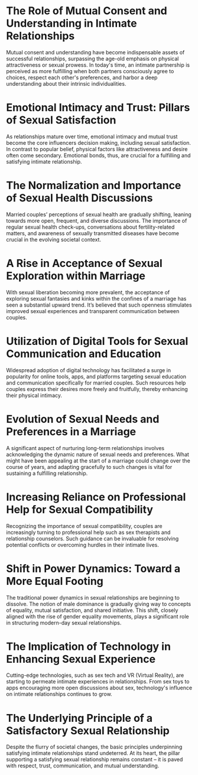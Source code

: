 # The Role of Mutual Consent and Understanding in Intimate Relationships
Mutual consent and understanding have become indispensable assets of successful relationships, surpassing the age-old emphasis on physical attractiveness or sexual prowess. In today's time, an intimate partnership is perceived as more fulfilling when both partners consciously agree to choices, respect each other's preferences, and harbor a deep understanding about their intrinsic individualities.

# Emotional Intimacy and Trust: Pillars of Sexual Satisfaction
As relationships mature over time, emotional intimacy and mutual trust become the core influencers decision making, including sexual satisfaction. In contrast to popular belief, physical factors like attractiveness and desire often come secondary. Emotional bonds, thus, are crucial for a fulfilling and satisfying intimate relationship.

# The Normalization and Importance of Sexual Health Discussions
Married couples’ perceptions of sexual health are gradually shifting, leaning towards more open, frequent, and diverse discussions. The importance of regular sexual health check-ups, conversations about fertility-related matters, and awareness of sexually transmitted diseases have become crucial in the evolving societal context.

# A Rise in Acceptance of Sexual Exploration within Marriage
With sexual liberation becoming more prevalent, the acceptance of exploring sexual fantasies and kinks within the confines of a marriage has seen a substantial upward trend. It’s believed that such openness stimulates improved sexual experiences and transparent communication between couples.

# Utilization of Digital Tools for Sexual Communication and Education
Widespread adoption of digital technology has facilitated a surge in popularity for online tools, apps, and platforms targeting sexual education and communication specifically for married couples. Such resources help couples express their desires more freely and fruitfully, thereby enhancing their physical intimacy.

# Evolution of Sexual Needs and Preferences in a Marriage
A significant aspect of nurturing long-term relationships involves acknowledging the dynamic nature of sexual needs and preferences. What might have been appealing at the start of a marriage could change over the course of years, and adapting gracefully to such changes is vital for sustaining a fulfilling relationship.

# Increasing Reliance on Professional Help for Sexual Compatibility
Recognizing the importance of sexual compatibility, couples are increasingly turning to professional help such as sex therapists and relationship counselors. Such guidance can be invaluable for resolving potential conflicts or overcoming hurdles in their intimate lives.

# Shift in Power Dynamics: Toward a More Equal Footing
The traditional power dynamics in sexual relationships are beginning to dissolve. The notion of male dominance is gradually giving way to concepts of equality, mutual satisfaction, and shared initiative. This shift, closely aligned with the rise of gender equality movements, plays a significant role in structuring modern-day sexual relationships.

# The Implication of Technology in Enhancing Sexual Experience
Cutting-edge technologies, such as sex tech and VR (Virtual Reality), are starting to permeate intimate experiences in relationships. From sex toys to apps encouraging more open discussions about sex, technology's influence on intimate relationships continues to grow.

# The Underlying Principle of a Satisfactory Sexual Relationship
Despite the flurry of societal changes, the basic principles underpinning satisfying intimate relationships stand undeterred. At its heart, the pillar supporting a satisfying sexual relationship remains constant – it is paved with respect, trust, communication, and mutual understanding.